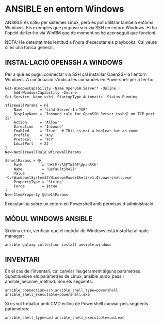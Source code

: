 # ANSIBLE en entorn Windows
ANSIBLE és natiu per sistemes Linux, però es pot utilitzar també a entorns Windows.
Els exemples que proposo son via SSH en entorn Windows. Hi ha l'opció de fer-ho via WinRM que de moment no he aconseguit que funcioni.

NOTA: He detectat més lentitud a l'hora d'executar els playbooks. Cal veure si és una tònica general.

INSTAL·LACIÓ OPENSSH A WINDOWS
------------------------------

Per a què es pugui connectar via SSH cal instal·lar OpenSSH a l'entorn Windows. A continuació s'indica les comandes en Powershell per a fer-ho.

``` 
Get-WindowsCapability -Name OpenSSH.Server* -Online |
    Add-WindowsCapability -Online
Set-Service -Name sshd -StartupType Automatic -Status Running

$firewallParams = @{
    Name        = 'sshd-Server-In-TCP'
    DisplayName = 'Inbound rule for OpenSSH Server (sshd) on TCP port 22'
    Action      = 'Allow'
    Direction   = 'Inbound'
    Enabled     = 'True'  # This is not a boolean but an enum
    Profile     = 'Any'
    Protocol    = 'TCP'
    LocalPort   = 22
}
New-NetFirewallRule @firewallParams

$shellParams = @{
    Path         = 'HKLM:\SOFTWARE\OpenSSH'
    Name         = 'DefaultShell'
    Value        = 'C:\Windows\System32\WindowsPowerShell\v1.0\powershell.exe'
    PropertyType = 'String'
    Force        = $true
}
New-ItemProperty @shellParams
```

Executar-ho sobre un entorn en Powershell amb permisos d'administració.

MÒDUL WINDOWS ANSIBLE
---------------------

Si dona error, verificar que el moòdul de Windows està instal·lat al node manager:

```ansible-galaxy collection install ansible.windows```

INVENTARI
---------

En el cas de l'inventari, cal canviar lleugerament alguns paràmetres. Substitueixen els paràmetres de Linux: ansible_sudo_pass i ansible_become_method. Són els següents:

```ansible_connection=ssh ansible_shell_type=powershell ansible_shell_executable=powershell.exe```

Si es vol treballar amb CMD enlloc de Powershell canviar pels següents paràmetres:

```ansible_shell_type=cmd ansible_shell_executable=cmd.exe```
